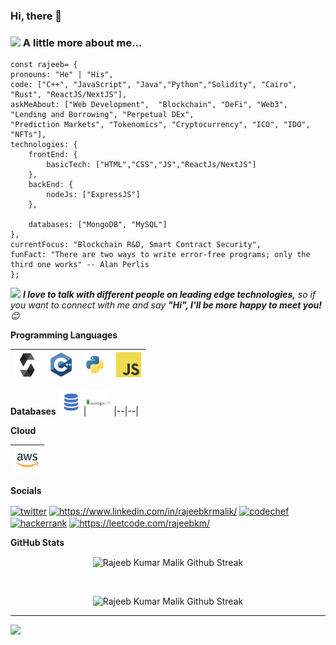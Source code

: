 ### Hi, there 👋
### <img src="https://media.giphy.com/media/VgCDAzcKvsR6OM0uWg/giphy.gif" width="40"> A little more about me...

    const rajeeb= {
    pronouns: "He" | "His",
    code: ["C++", "JavaScript", "Java","Python","Solidity", "Cairo", "Rust", "ReactJS/NextJS"],
    askMeAbout: ["Web Development",  "Blockchain", "DeFi", "Web3", "Lending and Borrowing", "Perpetual DEx", 
    "Prediction Markets", "Tokenomics", "Cryptocurrency", "ICO", "IDO", "NFTs"],
    technologies: {
        frontEnd: {
            basicTech: ["HTML","CSS","JS","ReactJs/NextJS"]
        },
        backEnd: {
            nodeJs: ["ExpressJS"]
        },
    
        databases: ["MongoDB", "MySQL"]
    },
    currentFocus: "Blockchain R&D, Smart Contract Security",
    funFact: "There are two ways to write error-free programs; only the third one works" -- Alan Perlis
    };

<img src="https://media.giphy.com/media/LnQjpWaON8nhr21vNW/giphy.gif" width="60"> <em><b>I love to talk with different people on leading edge technologies,</b> so if you want to connect with me and say <b>"Hi", I'll be more happy to meet you!</b> 😊</em>

**Programming Languages**


| <img title="solidity" alt="solidity" width="40px" src="https://raw.githubusercontent.com/github/explore/master/topics/solidity/solidity.png"> | <img title="C++" alt="C++" width="40px" src="https://raw.githubusercontent.com/github/explore/master/topics/cpp/cpp.png"> | <img title="Python" alt="Python" width="40px" src="https://raw.githubusercontent.com/github/explore/master/topics/python/python.png" /> | <img alt="JS" title="JavaScript" width="40px" src="https://raw.githubusercontent.com/github/explore/master/topics/javascript/javascript.png"> |
| --------------------------------------------------------------------------------------------------------------------------------------------- | ------------------------------------------------------------------------------------------------------------------------- | --------------------------------------------------------------------------------------------------------------------------------------- | --------------------------------------------------------------------------------------------------------------------------------------------- |

**Databases**
<img title="SQL" alt="SQL" width="40px" src="https://raw.githubusercontent.com/github/explore/master/topics/sql/sql.png">|<img title="MongoDB" alt="MongoDB" width="40px" src="https://raw.githubusercontent.com/github/explore/master/topics/mongodb/mongodb.png">
|--|--|

**Cloud**

| <img title="AWS" alt="AWS" width="40px" src="https://raw.githubusercontent.com/github/explore/master/topics/aws/aws.png">|
|--|

**Socials**

<p align="left">
<a href="https://twitter.com/rajeebdoteth" target="blank"><img align="center" src="https://raw.githubusercontent.com/rahuldkjain/github-profile-readme-generator/master/src/images/icons/Social/twitter.svg" alt="twitter" height="40" width="50" /></a> <a href="https://www.linkedin.com/in/rajeebkrmalik/" target="blank"><img align="center" src="https://raw.githubusercontent.com/rahuldkjain/github-profile-readme-generator/master/src/images/icons/Social/linked-in-alt.svg" alt="https://www.linkedin.com/in/rajeebkrmalik/" height="40" width="50" /></a> <a href="https://www.codechef.com/users/rajeebkmalik" target="blank"><img align="center" src="https://cdn.jsdelivr.net/npm/simple-icons@3.1.0/icons/codechef.svg" alt="codechef" height="40" width="50" /></a>  <a href="https://www.hackerrank.com/rkm2541997" target="blank"><img align="center" src="https://raw.githubusercontent.com/rahuldkjain/github-profile-readme-generator/master/src/images/icons/Social/hackerrank.svg" alt="hackerrank" height="40" width="50" /></a> <a href="https://leetcode.com/rajeebkm/" target="blank"><img align="center" src="https://raw.githubusercontent.com/rahuldkjain/github-profile-readme-generator/master/src/images/icons/Social/leet-code.svg" alt="https://leetcode.com/rajeebkm/" height="40" width="50" /></a> </p>



**GitHub Stats**
<p align=center>
<img src="github-readme-stats-rajeebkm.vercel.app/api/top-langs/?username=rajeebkm&theme=dark&hide_border=false&include_all_commits=true&count_private=true&layout=compact&theme=dark&hide_border=false" width="48%" align="center" alt="Rajeeb Kumar Malik Github Streak">
</p>
<!-- <img src="github-readme-stats-rajeebkm.vercel.app/api?username=rajeebkm&theme=dark&hide_border=false&include_all_commits=true&count_private=true" alt="Rajeeb Kumar Malik Github Streak" width="48%"> -->
<br/>

<p align="center">
<img src="https://github-readme-streak-stats.herokuapp.com/?user=rajeebkm&theme=dark&hide_border=false" alt="Rajeeb Kumar Malik Github Streak" >
</p>





---


<!-- footer image -->
![](https://i.imgur.com/waxVImv.png)
